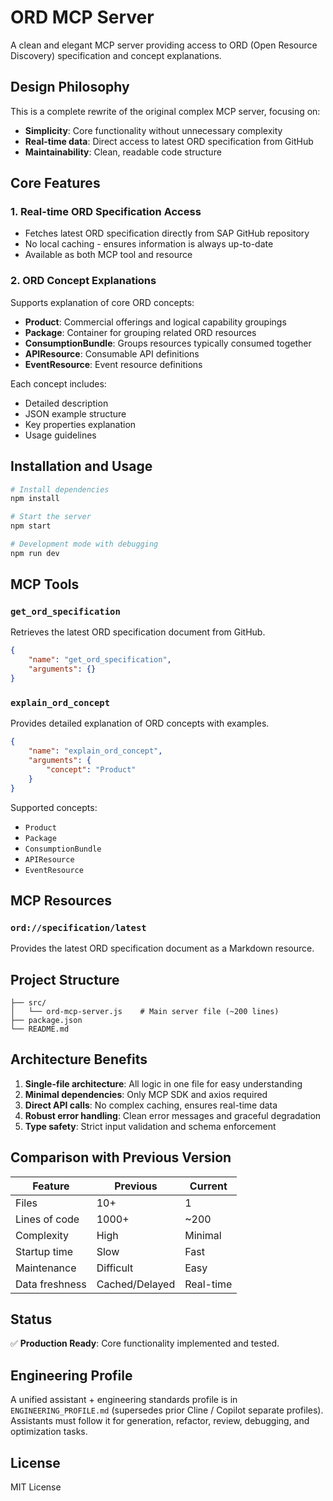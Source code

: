 # ORD MCP Server

A clean and elegant MCP server providing access to ORD (Open Resource Discovery) specification and concept explanations.

## Design Philosophy

This is a complete rewrite of the original complex MCP server, focusing on:

-   **Simplicity**: Core functionality without unnecessary complexity
-   **Real-time data**: Direct access to latest ORD specification from GitHub
-   **Maintainability**: Clean, readable code structure

## Core Features

### 1. Real-time ORD Specification Access

-   Fetches latest ORD specification directly from SAP GitHub repository
-   No local caching - ensures information is always up-to-date
-   Available as both MCP tool and resource

### 2. ORD Concept Explanations

Supports explanation of core ORD concepts:

-   **Product**: Commercial offerings and logical capability groupings
-   **Package**: Container for grouping related ORD resources
-   **ConsumptionBundle**: Groups resources typically consumed together
-   **APIResource**: Consumable API definitions
-   **EventResource**: Event resource definitions

Each concept includes:

-   Detailed description
-   JSON example structure
-   Key properties explanation
-   Usage guidelines

## Installation and Usage

```bash
# Install dependencies
npm install

# Start the server
npm start

# Development mode with debugging
npm run dev
```

## MCP Tools

### `get_ord_specification`

Retrieves the latest ORD specification document from GitHub.

```json
{
    "name": "get_ord_specification",
    "arguments": {}
}
```

### `explain_ord_concept`

Provides detailed explanation of ORD concepts with examples.

```json
{
    "name": "explain_ord_concept",
    "arguments": {
        "concept": "Product"
    }
}
```

Supported concepts:

-   `Product`
-   `Package`
-   `ConsumptionBundle`
-   `APIResource`
-   `EventResource`

## MCP Resources

### `ord://specification/latest`

Provides the latest ORD specification document as a Markdown resource.

## Project Structure

```
├── src/
│   └── ord-mcp-server.js    # Main server file (~200 lines)
├── package.json
└── README.md
```

## Architecture Benefits

1. **Single-file architecture**: All logic in one file for easy understanding
2. **Minimal dependencies**: Only MCP SDK and axios required
3. **Direct API calls**: No complex caching, ensures real-time data
4. **Robust error handling**: Clean error messages and graceful degradation
5. **Type safety**: Strict input validation and schema enforcement

## Comparison with Previous Version

| Feature        | Previous       | Current   |
| -------------- | -------------- | --------- |
| Files          | 10+            | 1         |
| Lines of code  | 1000+          | ~200      |
| Complexity     | High           | Minimal   |
| Startup time   | Slow           | Fast      |
| Maintenance    | Difficult      | Easy      |
| Data freshness | Cached/Delayed | Real-time |

## Status

✅ **Production Ready**: Core functionality implemented and tested.

## Engineering Profile

A unified assistant + engineering standards profile is in `ENGINEERING_PROFILE.md` (supersedes prior Cline / Copilot separate profiles). Assistants must follow it for generation, refactor, review, debugging, and optimization tasks.

## License

MIT License
